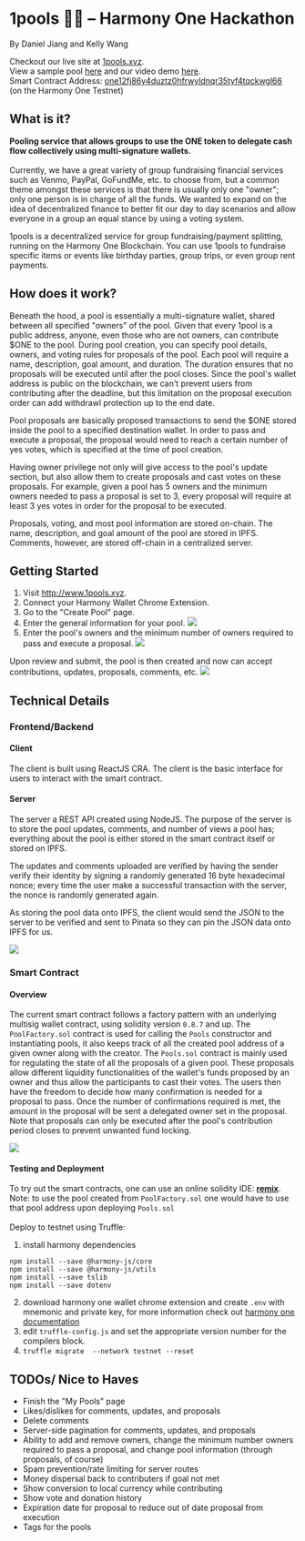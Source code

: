 # 1pools 🏊‍♂️ – Harmony One Hackathon 
By Daniel Jiang and Kelly Wang

Checkout our live site at [1pools.xyz](http://www.1pools.xyz).<br/>
View a sample pool [here](http://1pools.xyz/pools/one1mtmqm72l4yeugg00e4um7dh2cflptwgq8fhjz9) and our video demo [here](https://youtu.be/OSABNICJe24).<br/>
Smart Contract Address: [one12fj86y4duztz0hfrwyldnqr35tyf4tqckwgl66](https://explorer.pops.one/address/0x52647d12ade09627dd23713ed98071a2c89aac18) (on the Harmony One Testnet)

## What is it?
**Pooling service that allows groups to use the ONE token to delegate cash flow collectively using multi-signature wallets.**<br/>
<br/>
Currently, we have a great variety of group fundraising financial services such as Venmo, PayPal, GoFundMe, etc. to choose from, but a common theme amongst these services is that there is usually only one "owner"; only one person is in charge of all the funds. We wanted to expand on the idea of decentralized finance to better fit our day to day scenarios and allow everyone in a group an equal stance by using a voting system.

1pools is a decentralized service for group fundraising/payment splitting, running on the Harmony One Blockchain. You can use 1pools to fundraise specific items or events like birthday parties, group trips, or even group rent payments.

## How does it work?
Beneath the hood, a pool is essentially a multi-signature wallet, shared between all specified "owners" of the pool. Given that every 1pool is a public address, anyone, even those who are not owners, can contribute $ONE to the pool. During pool creation, you can specify pool details, owners, and voting rules for proposals of the pool. Each pool will require a name, description, goal amount, and duration. The duration ensures that no proposals will be executed until after the pool closes. Since the pool's wallet address is public on the blockchain, we can't prevent users from contributing after the deadline, but this limitation on the proposal execution order can add withdrawl protection up to the end date.

Pool proposals are basically proposed transactions to send the $ONE stored inside the pool to a specified destination wallet. In order to pass and execute a proposal, the proposal would need to reach a certain number of yes votes, which is specified at the time of pool creation.

Having owner privilege not only will give access to the pool's update section, but also allow them to create proposals and cast votes on these proposals. For example, given a pool has 5 owners and the minimum owners needed to pass a proposal is set to 3, every proposal will require at least 3 yes votes in order for the proposal to be executed.

Proposals, voting, and most pool information are stored on-chain. The name, description, and goal amount of the pool are stored in IPFS. Comments, however, are stored off-chain in a centralized server.

## Getting Started
1. Visit http://www.1pools.xyz.
2. Connect your Harmony Wallet Chrome Extension.
3. Go to the "Create Pool" page.
4. Enter the general information for your pool.
![](/pics/createpool.png)
5. Enter the pool's owners and the minimum number of owners required to pass and execute a proposal.
![](/pics/createpool2.png)

Upon review and submit, the pool is then created and now can accept contributions, updates, proposals, comments, etc. 
![](/pics/createpool3.gif)


## Technical Details
### Frontend/Backend
#### Client
The client is built using ReactJS CRA. The client is the basic interface for users to interact with the smart contract. 

#### Server
The server a REST API created using NodeJS. The purpose of the server is to store the pool updates, comments, and number of views a pool has; everything about the pool is either stored in the smart contract itself or stored on IPFS.

The updates and comments uploaded are verified by having the sender verify their identity by signing a randomly generated 16 byte hexadecimal nonce; every time the user make a successful transaction with the server, the nonce is randomly generated again.

As storing the pool data onto IPFS, the client would send the JSON to the server to be verified and sent to Pinata so they can pin the JSON data onto IPFS for us.

![](/pics/diagram2.png)

### Smart Contract
#### Overview
The current smart contract follows a factory pattern with an underlying multisig wallet contract, using solidity version `0.8.7` and up. The `PoolFactory.sol` contract is used for calling the `Pools` constructor and instantiating pools, it also keeps track of all the created pool address of a given owner along with the creator. The `Pools.sol` contract is mainly used for regulating the state of all the proposals of a given pool. These proposals allow different liquidity functionalities of the wallet's funds proposed by an owner and thus allow the participants to cast their votes. The users then have the freedom to decide how many confirmation is needed for a proposal to pass. Once the number of confirmations required is met, the amount in the proposal will be sent a delegated owner set in the proposal. Note that proposals can only be executed after the pool's contribution period closes to prevent unwanted fund locking.

![](/pics/diagram.png)

#### Testing and Deployment 
To try out the smart contracts, one can use an online solidity IDE: [**remix**](https://remix.ethereum.org/). Note: to use the pool created from `PoolFactory.sol` one would have to use that pool address upon deploying `Pools.sol` 
<br></br>
Deploy to testnet using Truffle:
1. install harmony dependencies 
```
npm install --save @harmony-js/core
npm install --save @harmony-js/utils
npm install --save tslib
npm install --save dotenv
```
2. download harmony one wallet chrome extension and create `.env` with mnemonic and private key, for more information check out [harmony one documentation](https://docs.harmony.one/home/developers/deploying-on-harmony/truffle/setup)
3. edit `truffle-config.js` and set the appropriate version number for the compilers block. 
4. `truffle migrate  --network testnet --reset`

## TODOs/ Nice to Haves
- Finish the "My Pools" page
- Likes/dislikes for comments, updates, and proposals
- Delete comments 
- Server-side pagination for comments, updates, and proposals
- Ability to add and remove owners, change the minimum number owners required to pass a proposal, and change pool information (through proposals, of course)
- Spam prevention/rate limiting for server routes
- Money dispersal back to contributers if goal not met
- Show conversion to local currency while contributing
- Show vote and donation history
- Expiration date for proposal to reduce out of date proposal from execution 
- Tags for the pools
